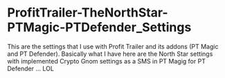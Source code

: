 # ProfitTrailer-TheNorthStar-PTMagic-PTDefender_Settings
This are the settings that I use with Profit Trailer and its addons (PT Magic and PT Defender).
Basically what I have here are the North Star settings with implemented Crypto Gnom settings as a SMS in PT Magig for PT Defender ... LOL
